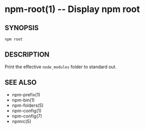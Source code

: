 npm-root(1) -- Display npm root
===============================






























<extoc></extoc>

## SYNOPSIS

    npm root

## DESCRIPTION

Print the effective `node_modules` folder to standard out.

## SEE ALSO

* npm-prefix(1)
* npm-bin(1)
* npm-folders(5)
* npm-config(1)
* npm-config(7)
* npmrc(5)
